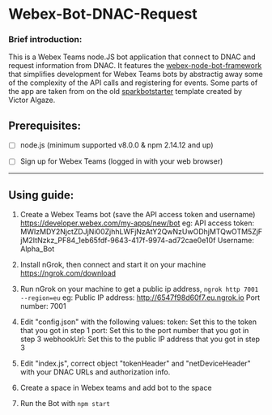 # Webex-Bot-DNAC-Request

### Brief introduction:

This is a Webex Teams node.JS bot application that connect to DNAC and request information from DNAC. It features the [webex-node-bot-framework](https://github.com/webex/webex-bot-node-framework) that simplifies development for Webex Teams bots by abstractig away some of the complexity of the API calls and registering for events.  Some parts of the app are taken from on the old [sparkbotstarter](https://github.com/valgaze/sparkbotstarter) template created by Victor Algaze. 

## Prerequisites:

- [ ] node.js (minimum supported v8.0.0 & npm 2.14.12 and up)

- [ ] Sign up for Webex Teams (logged in with your web browser)


----

## Using guide:

1. Create a Webex Teams bot (save the API access token and username) https://developer.webex.com/my-apps/new/bot
		eg: API access token: MWIzMDY2NjctZDJjNi00ZjhhLWFjNzAtY2QwNzUwODhjMTQwOTM5ZjFjM2ItNzkz_PF84_1eb65fdf-9643-417f-9974-ad72cae0e10f
			Username: Alpha_Bot

2. Install nGrok, then connect and start it on your machine https://ngrok.com/download

3. Run nGrok on your machine to get a public ip address, `ngrok http 7001 --region=eu`
		eg: Public IP address: http://6547f98d60f7.eu.ngrok.io
			Port number: 7001

4. Edit  "config.json" with the following values:
		token: Set this to the token that you got in step 1
		port: Set this to the port number that you got in step 3
		webhookUrl: Set this to the public IP address that you got in step 3

5. Edit "index.js", correct object "tokenHeader" and "netDeviceHeader" with your DNAC URLs and authorization info. 


6. Create a space in Webex teams and add bot to the space

7. Run the Bot with `npm start`
	
